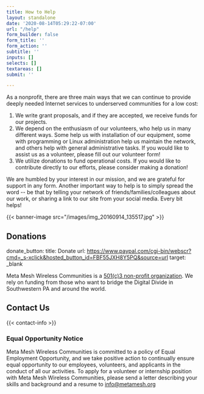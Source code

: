 ```yaml
---
title: How to Help
layout: standalone
date: '2020-08-14T05:29:22-07:00'
url: "/help"
form_builder: false
form_title: ''
form_action: ''
subtitle: ''
inputs: []
selects: []
textareas: []
submit: ''

---
```

<!--

NOTE: Anything between these left and right arrows are hidden on the built website

\-->

As a nonprofit, there are three main ways that we can continue to provide deeply needed Internet services to underserved communities for a low cost:

1. We write grant proposals, and if they are accepted, we receive funds for our projects.
2. We depend on the enthusiasm of our volunteers, who help us in many different ways. Some help us with installation of our equipment, some with programming or Linux administration help us maintain the network, and others help with general administrative tasks. If you would like to assist us as a volunteer, please fill out our volunteer form!
3. We utilize donations to fund operational costs. If you would like to contribute directly to our efforts, please consider making a donation!

We are humbled by your interest in our mission, and we are grateful for support in any form. Another important way to help is to simply spread the word -- be that by telling your network of friends/families/colleagues about our work, or sharing a link to our site from your social media. Every bit helps!

<!-- This isn't ready yet but is part of a future iteration's set of features

## Volunteering

Always appreciated
\-->

{{< banner-image src="/images/img_20160914_135517.jpg" >}}

## Donations

donate_button: 
    title: Donate
    url: https://www.paypal.com/cgi-bin/webscr?cmd=_s-xclick&hosted_button_id=FBF55JXH8Y5PQ&source=url
    target: _blank

Meta Mesh Wireless Communities is a [501(c)3 non-profit organization](https://simple.wikipedia.org/wiki/Non-profit_organization). We rely on funding from those who want to bridge the Digital Divide in Southwestern PA and around the world.

## Contact Us

<!-- This isn't ready yet but is part of a future iteration's set of features
<a href="#">Join the Meta Mesh Mailing List!</a>
\-->

{{< contact-info >}}

### Equal Opportunity Notice

Meta Mesh Wireless Communities is committed to a policy of Equal Employment Opportunity, and we take positive action to continually ensure equal opportunity to our employees, volunteers, and applicants in the conduct of all our activities. To apply for a volunteer or internship position with Meta Mesh Wireless Communities, please send a letter describing your skills and background and a resume to [info@metamesh.org](mailto:info@metamesh.org)
